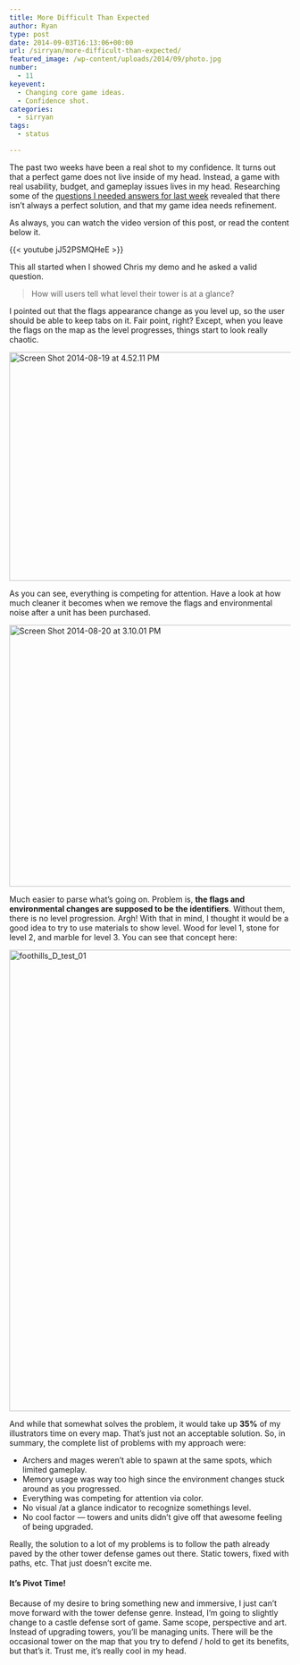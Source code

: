```yaml
---
title: More Difficult Than Expected
author: Ryan
type: post
date: 2014-09-03T16:13:06+00:00
url: /sirryan/more-difficult-than-expected/
featured_image: /wp-content/uploads/2014/09/photo.jpg
number:
  - 11
keyevent:
  - Changing core game ideas.
  - Confidence shot.
categories:
  - sirryan
tags:
  - status

---
```

The past two weeks have been a real shot to my confidence. It turns out that a perfect game does not live inside of my head. Instead, a game with real usability, budget, and gameplay issues lives in my head. Researching some of the <a href="http://battleofbrothers.com/sirryan/0-to-art-in-two-weeks" target="_blank">questions I needed answers for last week</a> revealed that there isn&#8217;t always a perfect solution, and that my game idea needs refinement.

<!--more-->

As always, you can watch the video version of this post, or read the content below it.

{{< youtube jJ52PSMQHeE >}}

This all started when I showed Chris my demo and he asked a valid question.

> How will users tell what level their tower is at a glance?

I pointed out that the flags appearance change as you level up, so the user should be able to keep tabs on it. Fair point, right? Except, when you leave the flags on the map as the level progresses, things start to look really chaotic.

<div class="inlineimg">
  <img class="alignnone size-large wp-image-1170" src="http://localhost:8888/wp-content/uploads/2014/09/Screen-Shot-2014-08-19-at-4.52.11-PM-1-1024x671.png" alt="Screen Shot 2014-08-19 at 4.52.11 PM" width="625" height="409" srcset="http://localhost:8888/wp-content/uploads/2014/09/Screen-Shot-2014-08-19-at-4.52.11-PM-1-1024x671.png 1024w, http://localhost:8888/wp-content/uploads/2014/09/Screen-Shot-2014-08-19-at-4.52.11-PM-1-300x197.png 300w, http://localhost:8888/wp-content/uploads/2014/09/Screen-Shot-2014-08-19-at-4.52.11-PM-1-768x503.png 768w" sizes="(max-width: 625px) 100vw, 625px" />
</div>

As you can see, everything is competing for attention. Have a look at how much cleaner it becomes when we remove the flags and environmental noise after a unit has been purchased.

<div class="inlineimg">
  <img class="alignnone size-large wp-image-1172" src="http://localhost:8888/wp-content/uploads/2014/09/Screen-Shot-2014-08-20-at-3.10.01-PM-1-1024x768.png" alt="Screen Shot 2014-08-20 at 3.10.01 PM" width="625" height="468" srcset="http://localhost:8888/wp-content/uploads/2014/09/Screen-Shot-2014-08-20-at-3.10.01-PM-1-1024x768.png 1024w, http://localhost:8888/wp-content/uploads/2014/09/Screen-Shot-2014-08-20-at-3.10.01-PM-1-300x225.png 300w, http://localhost:8888/wp-content/uploads/2014/09/Screen-Shot-2014-08-20-at-3.10.01-PM-1-768x576.png 768w, http://localhost:8888/wp-content/uploads/2014/09/Screen-Shot-2014-08-20-at-3.10.01-PM-1.png 1350w" sizes="(max-width: 625px) 100vw, 625px" />
</div>

Much easier to parse what&#8217;s going on. Problem is, **the flags and environmental changes are supposed to be the identifiers**. Without them, there is no level progression. Argh! With that in mind, I thought it would be a good idea to try to use materials to show level. Wood for level 1, stone for level 2, and marble for level 3. You can see that concept here:

<div class="inlineimg">
  <img class="alignnone wp-image-1174 size-large" src="http://localhost:8888/wp-content/uploads/2014/09/foothills_D_test_01-1-1024x153.jpg" alt="foothills_D_test_01" width="825" />
</div>

And while that somewhat solves the problem, it would take up **35%** of my illustrators time on every map. That&#8217;s just not an acceptable solution. So, in summary, the complete list of problems with my approach were:

  * Archers and mages weren&#8217;t able to spawn at the same spots, which limited gameplay.
  * Memory usage was way too high since the environment changes stuck around as you progressed.
  * Everything was competing for attention via color.
  * No visual /at a glance indicator to recognize somethings level.
  * No cool factor &#8212; towers and units didn&#8217;t give off that awesome feeling of being upgraded.

Really, the solution to a lot of my problems is to follow the path already paved by the other tower defense games out there. Static towers, fixed with paths, etc. That just doesn&#8217;t excite me.

#### It&#8217;s Pivot Time!

Because of my desire to bring something new and immersive, I just can&#8217;t move forward with the tower defense genre. Instead, I&#8217;m going to slightly change to a castle defense sort of game. Same scope, perspective and art. Instead of upgrading towers, you&#8217;ll be managing units. There will be the occasional tower on the map that you try to defend / hold to get its benefits, but that&#8217;s it. Trust me, it&#8217;s really cool in my head.